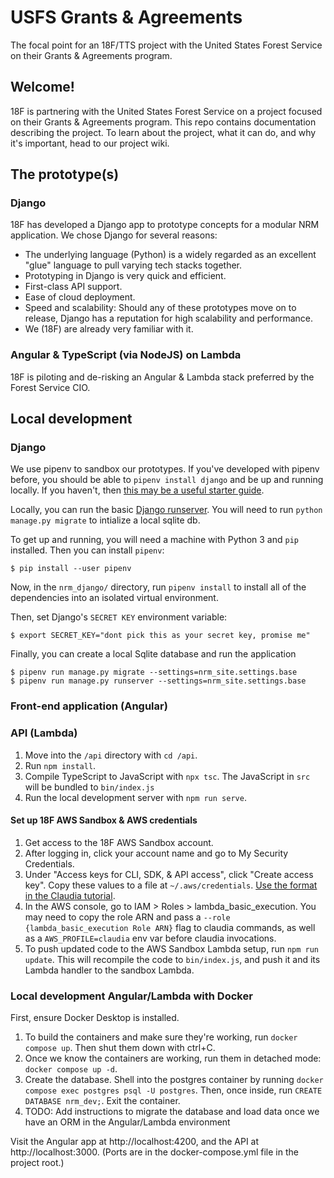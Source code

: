 # USFS Grants & Agreements
The focal point for an 18F/TTS project with the United States Forest Service on their Grants & Agreements program.


## Welcome!
18F is partnering with the United States Forest Service on a project focused on their Grants & Agreements program. This repo contains documentation describing the project. To learn about the project, what it can do, and why it's important, head to our project wiki.

## The prototype(s)

### Django
18F has developed a Django app to prototype concepts for a modular NRM application. We chose Django for several reasons:
* The underlying language (Python) is a widely regarded as an excellent "glue" language to pull varying tech stacks together.
* Prototyping in Django is very quick and efficient.
* First-class API support.
* Ease of cloud deployment.
* Speed and scalability: Should any of these prototypes move on to release, Django has a reputation for high scalability and performance.
* We (18F) are already very familiar with it.

### Angular & TypeScript (via NodeJS) on Lambda
18F is piloting and de-risking an Angular & Lambda stack preferred by the Forest Service CIO.

## Local development

### Django
We use pipenv to sandbox our prototypes. If you've developed with pipenv
before, you should be able to `pipenv install django` and be up and running
locally. If you haven't, then [this may be a useful starter
guide](https://djangoforbeginners.com/initial-setup/).

Locally, you can run the basic [Django
runserver](https://docs.djangoproject.com/en/3.1/ref/django-admin/#runserver).
You will need to run `python manage.py migrate` to intialize a local sqlite
db.

To get up and running, you will need a machine with Python 3 and `pip`
installed. Then you can install `pipenv`:

```
$ pip install --user pipenv
```

Now, in the `nrm_django/` directory, run `pipenv install` to install all of
the dependencies into an isolated virtual environment.

Then, set Django's `SECRET KEY` environment variable:

```
$ export SECRET_KEY="dont pick this as your secret key, promise me"
```

Finally, you can create a local Sqlite database and run the application

```
$ pipenv run manage.py migrate --settings=nrm_site.settings.base
$ pipenv run manage.py runserver --settings=nrm_site.settings.base
```

### Front-end application (Angular)

### API (Lambda)
1. Move into the `/api` directory with `cd /api`.
1. Run `npm install`.
1. Compile TypeScript to JavaScript with `npx tsc`. The JavaScript in `src` will be bundled to `bin/index.js`
1. Run the local development server with `npm run serve`.

#### Set up 18F AWS Sandbox & AWS credentials

1. Get access to the 18F AWS Sandbox account.
1. After logging in, click your account name and go to My Security Credentials.
1. Under "Access keys for CLI, SDK, & API access", click "Create access key". Copy these values to a file at `~/.aws/credentials`. [Use the format in the Claudia tutorial](https://claudiajs.com/tutorials/installing.html#lazy-quick-start).
1. In the AWS console, go to IAM > Roles > lambda_basic_execution. You may need to copy the role ARN and pass a `--role {lambda_basic_execution Role ARN}` flag to claudia commands, as well as a `AWS_PROFILE=claudia` env var before claudia invocations.
1. To push updated code to the AWS Sandbox Lambda setup, run `npm run update`. This will recompile the code to `bin/index.js`, and push it and its Lambda handler to the sandbox Lambda.

### Local development Angular/Lambda with Docker

First, ensure Docker Desktop is installed.

1. To build the containers and make sure they're working, run `docker compose up`. Then shut them down with ctrl+C.
1. Once we know the containers are working, run them in detached mode: `docker compose up -d`.
1. Create the database. Shell into the postgres container by running `docker compose exec postgres psql -U postgres`. Then, once inside, run `CREATE DATABASE nrm_dev;`. Exit the container.
1. TODO: Add instructions to migrate the database and load data once we have an ORM in the Angular/Lambda environment

Visit the Angular app at http://localhost:4200, and the API at http://localhost:3000. (Ports are in the docker-compose.yml file in the project root.)
